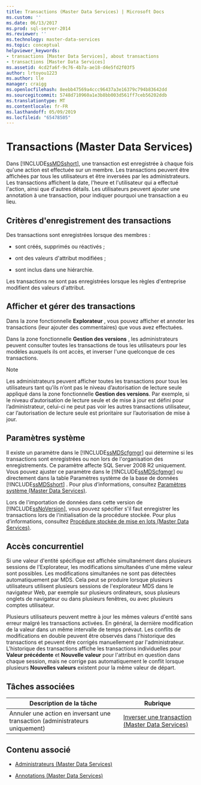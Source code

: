 ```yaml
---
title: Transactions (Master Data Services) | Microsoft Docs
ms.custom: ''
ms.date: 06/13/2017
ms.prod: sql-server-2014
ms.reviewer: ''
ms.technology: master-data-services
ms.topic: conceptual
helpviewer_keywords:
- transactions [Master Data Services], about transactions
- transactions [Master Data Services]
ms.assetid: 4cd2fa6f-9c76-4b7a-ae18-d4e5fd2f03f5
author: lrtoyou1223
ms.author: lle
manager: craigg
ms.openlocfilehash: 8eebb47569a4ccc96437a3e16379c794b83642dd
ms.sourcegitcommit: 5748d710960a1e3b8bb003d561ff7ceb56202ddb
ms.translationtype: MT
ms.contentlocale: fr-FR
ms.lasthandoff: 05/09/2019
ms.locfileid: "65478505"
---
```

# <a name="transactions-master-data-services"></a>Transactions (Master Data Services)
  Dans [!INCLUDE[ssMDSshort](../includes/ssmdsshort-md.md)], une transaction est enregistrée à chaque fois qu'une action est effectuée sur un membre. Les transactions peuvent être affichées par tous les utilisateurs et être inversées par les administrateurs. Les transactions affichent la date, l'heure et l'utilisateur qui a effectué l'action, ainsi que d'autres détails. Les utilisateurs peuvent ajouter une annotation à une transaction, pour indiquer pourquoi une transaction a eu lieu.  
  
## <a name="when-transaction-are-recorded"></a>Critères d'enregistrement des transactions  
 Des transactions sont enregistrées lorsque des membres :  
  
-   sont créés, supprimés ou réactivés ;  
  
-   ont des valeurs d'attribut modifiées ;  
  
-   sont inclus dans une hiérarchie.  
  
 Les transactions ne sont pas enregistrées lorsque les règles d'entreprise modifient des valeurs d'attribut.  
  
## <a name="view-and-manage-transactions"></a>Afficher et gérer des transactions  
 Dans la zone fonctionnelle **Explorateur** , vous pouvez afficher et annoter les transactions (leur ajouter des commentaires) que vous avez effectuées.  
  
 Dans la zone fonctionnelle **Gestion des versions** , les administrateurs peuvent consulter toutes les transactions de tous les utilisateurs pour les modèles auxquels ils ont accès, et inverser l'une quelconque de ces transactions.  
  
> [!NOTE]  
>  Les administrateurs peuvent afficher toutes les transactions pour tous les utilisateurs tant qu’ils n’ont pas le niveau d’autorisation de lecture seule appliqué dans la zone fonctionnelle **Gestion des versions**. Par exemple, si le niveau d’autorisation de lecture seule et de mise à jour est défini pour l’administrateur, celui-ci ne peut pas voir les autres transactions utilisateur, car l’autorisation de lecture seule est prioritaire sur l’autorisation de mise à jour.

## <a name="system-settings"></a>Paramètres système  
 Il existe un paramètre dans le [!INCLUDE[ssMDScfgmgr](../includes/ssmdscfgmgr-md.md)] qui détermine si les transactions sont enregistrées ou non lors de l'organisation des enregistrements. Ce paramètre affecte SQL Server 2008 R2 uniquement. Vous pouvez ajuster ce paramètre dans le [!INCLUDE[ssMDScfgmgr](../includes/ssmdscfgmgr-md.md)] ou directement dans la table Paramètres système de la base de données [!INCLUDE[ssMDSshort](../includes/ssmdsshort-md.md)] . Pour plus d’informations, consultez [Paramètres système &#40;Master Data Services&#41;](system-settings-master-data-services.md).  
  
 Lors de l'importation de données dans cette version de [!INCLUDE[ssNoVersion](../includes/ssnoversion-md.md)], vous pouvez spécifier s'il faut enregistrer les transactions lors de l'initialisation de la procédure stockée. Pour plus d’informations, consultez [Procédure stockée de mise en lots &#40;Master Data Services&#41;](../../2014/master-data-services/staging-stored-procedure-master-data-services.md).  
  
## <a name="concurrency"></a>Accès concurrentiel  
 Si une valeur d'entité spécifique est affichée simultanément dans plusieurs sessions de l'Explorateur, les modifications simultanées d'une même valeur sont possibles. Les modifications simultanées ne sont pas détectées automatiquement par MDS. Cela peut se produire lorsque plusieurs utilisateurs utilisent plusieurs sessions de l'explorateur MDS dans le navigateur Web, par exemple sur plusieurs ordinateurs, sous plusieurs onglets de navigateur ou dans plusieurs fenêtres, ou avec plusieurs comptes utilisateur.  
  
 Plusieurs utilisateurs peuvent mettre à jour les mêmes valeurs d'entité sans erreur malgré les transactions activées. En général, la dernière modification de la valeur dans un même intervalle de temps prévaut. Les conflits de modifications en double peuvent être observés dans l'historique des transactions et peuvent être corrigés manuellement par l'administrateur. L'historique des transactions affiche les transactions individuelles pour **Valeur précédente** et **Nouvelle valeur** pour l'attribut en question dans chaque session, mais ne corrige pas automatiquement le conflit lorsque plusieurs **Nouvelles valeurs** existent pour la même valeur de départ.  
  
## <a name="related-tasks"></a>Tâches associées  
  
|Description de la tâche|Rubrique|  
|----------------------|-----------|  
|Annuler une action en inversant une transaction (administrateurs uniquement)|[Inverser une transaction &#40;Master Data Services&#41;](../../2014/master-data-services/reverse-a-transaction-master-data-services.md)|  
  
## <a name="related-content"></a>Contenu associé  
  
-   [Administrateurs &#40;Master Data Services&#41;](../../2014/master-data-services/administrators-master-data-services.md)  
  
-   [Annotations &#40;Master Data Services&#41;](../../2014/master-data-services/annotations-master-data-services.md)  
  
  
